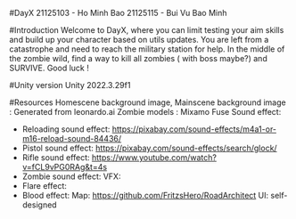 #DayX
21125103 - Ho Minh Bao
21125115 - Bui Vu Bao Minh

#Introduction
Welcome to DayX, where you can limit testing your aim skills and build up your character based on utils updates. You are left from a catastrophe and need to reach the military station for help. In the middle of the zombie wild, find a way to kill all zombies ( with boss maybe?) and SURVIVE. Good luck !

#Unity version
Unity 2022.3.29f1

#Resources
Homescene background image, Mainscene background image : Generated from leonardo.ai
Zombie models : Mixamo Fuse
Sound effect: 
- Reloading sound effect:   https://pixabay.com/sound-effects/m4a1-or-m16-reload-sound-84436/
- Pistol sound effect: https://pixabay.com/sound-effects/search/glock/
- Rifle sound effect: https://www.youtube.com/watch?v=fCL9vPG0RAg&t=4s
- Zombie sound effect: 
VFX: 
- Flare effect: 
- Blood effect: 
Map: https://github.com/FritzsHero/RoadArchitect
UI: self-designed
 